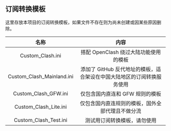## 订阅转换模板  
这里存放本项目的订阅转换模板，如果文件不存在则为尚未创建或因某些原因删除。  
  
| 名称 | 内容 |
|:-:|:-:|
| Custom_Clash.ini | 搭配 OpenClash 绕过大陆功能使用的模板 |
| Custom_Clash_Mainland.ini | 添加了 GitHub 反代地址的模板，适合架设在中国大陆地区的订阅转换服务使用 |
| Custom_Clash_GFW.ini | 仅包含国内直连和 GFW 规则的模板 |
| Custom_Clash_Lite.ini | 仅包含国内直连规则的模板，国外全部代理且不做分流 |
| Custom_Clash_Test.ini | 测试用订阅转换模板，请勿使用 |

